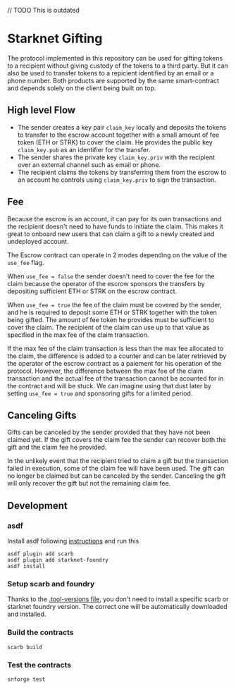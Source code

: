 // TODO This is outdated

# Starknet Gifting

The protocol implemented in this repository can be used for gifting tokens to a recipient without giving custody of the tokens to a third party. But it can also be used to transfer tokens to a repicient identified by an email or a phone number. Both products are supported by the same smart-contract and depends solely on the client being built on top.

## High level Flow

- The sender creates a key pair `claim_key` locally and deposits the tokens to transfer to the escrow account together with a small amount of fee token (ETH or STRK) to cover the claim. He provides the public key `claim_key.pub` as an identifier for the transfer.
- The sender shares the private key `claim_key.priv` with the recipient over an external channel such as email or phone.
- The recipient claims the tokens by transferring them from the escrow to an account he controls using `claim_key.priv` to sign the transaction.

## Fee

Because the escrow is an account, it can pay for its own transactions and the recipient doesn't need to have funds to initiate the claim. This makes it great to onboard new users that can claim a gift to a newly created and undeployed account.

The Escrow contract can operate in 2 modes depending on the value of the `use_fee` flag.

When `use_fee = false` the sender doesn't need to cover the fee for the claim because the operator of the escrow sponsors the transfers by depositing sufficient ETH or STRK on the escrow contract.

When `use_fee = true` the fee of the claim must be covered by the sender, and he is required to deposit some ETH or STRK together with the token being gifted. The amount of fee token he provides must be sufficient to cover the claim. The recipient of the claim can use up to that value as specified in the max fee of the claim transaction.

If the max fee of the claim transaction is less than the max fee allocated to the claim, the difference is added to a counter and can be later retrieved by the operator of the escrow contract as a paiement for his operation of the protocol. However, the difference between the max fee of the claim transaction and the actual fee of the transaction cannot be acounted for in the contract and will be stuck. We can imagine using that dust later by setting `use_fee = true` and sponsoring gifts for a limited period.

## Canceling Gifts

Gifts can be canceled by the sender provided that they have not been claimed yet. If the gift covers the claim fee the sender can recover both the gift and the claim fee he provided.

In the unlikely event that the recipient tried to claim a gift but the transaction failed in execution, some of the claim fee will have been used. The gift can no longer be claimed but can be canceled by the sender. Canceling the gift will only recover the gift but not the remaining claim fee.

## Development

### asdf

Install asdf following [instructions](https://asdf-vm.com/guide/getting-started.html) and run this

```
asdf plugin add scarb
asdf plugin add starknet-foundry
asdf install
```

### Setup scarb and foundry

Thanks to the [.tool-versions file](./.tool-versions), you don't need to install a specific scarb or starknet foundry version. The correct one will be automatically downloaded and installed.

### Build the contracts

`scarb build`

### Test the contracts

`snforge test`
